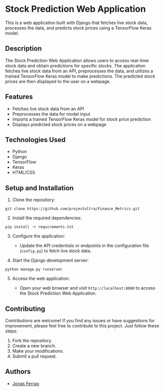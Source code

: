 # Stock Prediction Web Application

This is a web application built with Django that fetches live stock data, processes the data, and predicts stock prices using a TensorFlow Keras model.

## Description

The Stock Prediction Web Application allows users to access real-time stock data and obtain predictions for specific stocks. The application fetches live stock data from an API, preprocesses the data, and utilizes a trained TensorFlow Keras model to make predictions. The predicted stock prices are then displayed to the user on a webpage.

## Features

- Fetches live stock data from an API
- Preprocesses the data for model input
- Imports a trained TensorFlow Keras model for stock price prediction
- Displays predicted stock prices on a webpage

## Technologies Used

- Python
- Django
- TensorFlow
- Keras
- HTML/CSS

## Setup and Installation

1. Clone the repository:

```
git clone https://github.com/projectultra/Finance_Metrics.git
```

2. Install the required dependencies:

```
pip install -r requirements.txt
```

3. Configure the application:

   - Update the API credentials or endpoints in the configuration file (`config.py`) to fetch live stock data.

4. Start the Django development server:

```
python manage.py runserver
```

5. Access the web application:

   - Open your web browser and visit `http://localhost:8000` to access the Stock Prediction Web Application.


## Contributing

Contributions are welcome! If you find any issues or have suggestions for improvement, please feel free to contribute to this project. Just follow these steps:

1. Fork the repository.
2. Create a new branch.
3. Make your modifications.
4. Submit a pull request.


## Authors

- [Jonas Ferrao](https://github.com/projectultra)
